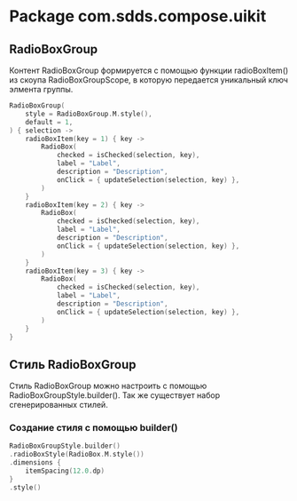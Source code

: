 # Package com.sdds.compose.uikit

## RadioBoxGroup

Контент RadioBoxGroup формируется с помощью функции radioBoxItem() из скоупа RadioBoxGroupScope,
в которую передается уникальный ключ элмента группы.

```kotlin
RadioBoxGroup(
    style = RadioBoxGroup.M.style(),
    default = 1,
) { selection ->
    radioBoxItem(key = 1) { key ->
        RadioBox(
            checked = isChecked(selection, key),
            label = "Label",
            description = "Description",
            onClick = { updateSelection(selection, key) },
        )
    }
    radioBoxItem(key = 2) { key ->
        RadioBox(
            checked = isChecked(selection, key),
            label = "Label",
            description = "Description",
            onClick = { updateSelection(selection, key) },
        )
    }
    radioBoxItem(key = 3) { key ->
        RadioBox(
            checked = isChecked(selection, key),
            label = "Label",
            description = "Description",
            onClick = { updateSelection(selection, key) },
        )
    }
}    
```

## Стиль RadioBoxGroup

Стиль RadioBoxGroup можно настроить с помощью RadioBoxGroupStyle.builder(). Так же существует набор сгенерированных стилей.

### Создание стиля с помощью builder()

```kotlin
RadioBoxGroupStyle.builder()
.radioBoxStyle(RadioBox.M.style())
.dimensions {
    itemSpacing(12.0.dp)
}
.style()
```

